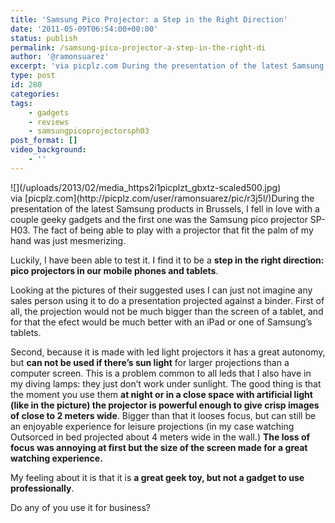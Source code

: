 ```yaml
---
title: 'Samsung Pico Projector: a Step in the Right Direction'
date: '2011-05-09T06:54:00+00:00'
status: publish
permalink: /samsung-pico-projector-a-step-in-the-right-di
author: '@ramonsuarez'
excerpt: 'via picplz.com During the presentation of the latest Samsung products in Brussels, I fell in love with a couple geeky gadgets and the first one was the Samsung pico projector SP-H03. The fact of being able to play with a projector that fit the pal...'
type: post
id: 280
categories:
tags:
    - gadgets
    - reviews
    - samsungpicoprojectorsph03
post_format: []
video_background:
    - ''
---
```

<div class="p_embed p_image_embed">![](/uploads/2013/02/media_https2i1picplzt_gbxtz-scaled500.jpg)</div>via [picplz.com](http://picplz.com/user/ramonsuarez/pic/r3j5l/)</div>During the presentation of the latest Samsung products in Brussels, I fell in love with a couple geeky gadgets and the first one was the <a>Samsung pico projector SP-H03</a>. The fact of being able to play with a projector that fit the palm of my hand was just mesmerizing.

Luckily, I have been able to test it. I find it to be a **step in the right direction: pico projectors in our mobile phones and tablets**.

Looking at the pictures of their suggested uses I can just not imagine any sales person using it to do a presentation projected against a binder. First of all, the projection would not be much bigger than the screen of a tablet, and for that the efect would be much better with an iPad or one of Samsung’s tablets.

Second, because it is made with led light projectors it has a great autonomy, but **can not be used if there’s sun light** for larger projections than a computer screen. This is a problem common to all leds that I also have in my diving lamps: they just don’t work under sunlight. The good thing is that the moment you use them **at night or in a close space with artificial light (like in the picture) the projector is powerful enough to give crisp images of close to 2 meters wide**. Bigger than that it looses focus, but can still be an enjoyable experience for leisure projections (in my case watching Outsorced in bed projected about 4 meters wide in the wall.) **The loss of focus was annoying at first but the size of the screen made for a great watching experience.**

My feeling about it is that it is **a great geek toy, but not a gadget to use professionally**.

Do any of you use it for business?